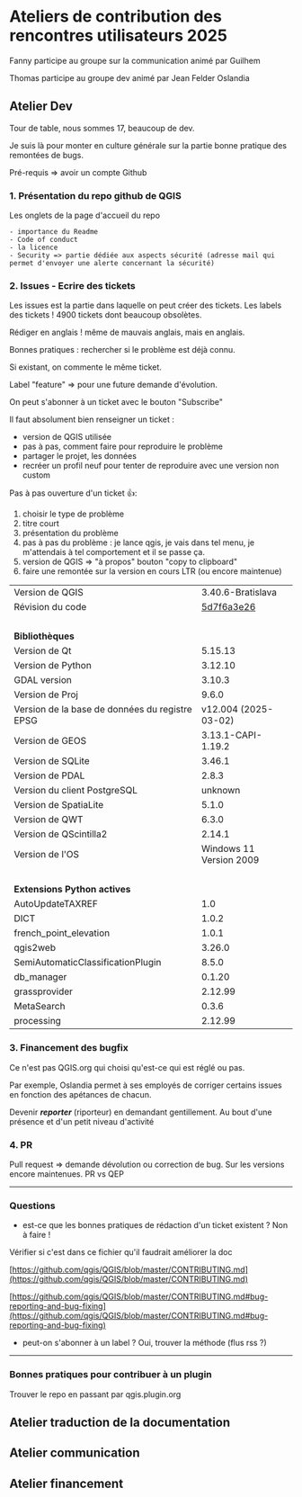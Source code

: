 # Ateliers de contribution des rencontres utilisateurs 2025

Fanny participe au groupe sur la communication animé par Guilhem

Thomas participe au groupe dev animé par Jean Felder Oslandia

## Atelier Dev

Tour de table, nous sommes 17, beaucoup de dev.

Je suis là pour monter en culture générale sur la partie bonne pratique des remontées de bugs.

Pré-requis => avoir un compte Github

### 1. Présentation du repo github de QGIS

Les onglets de la page d'accueil du repo

    - importance du Readme
    - Code of conduct
    - la licence
    - Security => partie dédiée aux aspects sécurité (adresse mail qui permet d'envoyer une alerte concernant la sécurité)

### 2. Issues - Ecrire des tickets

Les issues est la partie dans laquelle on peut créer des tickets.
Les labels des tickets ! 4900 tickets dont beaucoup obsolètes.

Rédiger en anglais ! même de mauvais anglais, mais en anglais.

Bonnes pratiques : rechercher si le problème est déjà connu.

Si existant, on commente le même ticket.

Label "feature" => pour une future demande d'évolution.

On peut s'abonner à un ticket avec le bouton "Subscribe"

Il faut absolument bien renseigner un ticket :

- version de QGIS utilisée
- pas à pas, comment faire pour reproduire le problème
- partager le projet, les données
- recréer un profil neuf pour tenter de reproduire avec une version non custom

Pas à pas ouverture d'un ticket 👍: 

1. choisir le type de problème
2. titre court
3. présentation du problème
4. pas à pas du problème : je lance qgis, je vais dans tel menu, je m'attendais à tel comportement et il se passe ça.
5. version de QGIS => "à propos" bouton "copy to clipboard"
6. faire une remontée sur la version en cours LTR (ou encore maintenue)

<table width='100%' align='center'><tr><td>Version de QGIS</td><td>3.40.6-Bratislava</td></tr><tr><td>Révision du code</td><td><a href="https://github.com/qgis/QGIS/commit/5d7f6a3e26">5d7f6a3e26</a></td></tr><tr><td colspan="2">&nbsp;</td></tr><tr><td colspan="2"><b>Bibliothèques</b></td></tr><tr><td>Version de Qt</td><td>5.15.13</td></tr><tr><td>Version de Python</td><td>3.12.10</td></tr><tr><td>GDAL version</td><td>3.10.3</td></tr><tr><td>Version de Proj</td><td>9.6.0</td></tr><tr><td>Version de la base de données du registre EPSG</td><td>v12.004 (2025-03-02)</td></tr><tr><td>Version de GEOS</td><td>3.13.1-CAPI-1.19.2</td></tr><tr><td>Version de SQLite</td><td>3.46.1</td></tr><tr><td>Version de PDAL</td><td>2.8.3</td></tr><tr><td>Version du client PostgreSQL</td><td>unknown</td></tr><tr><td>Version de SpatiaLite</td><td>5.1.0</td></td></tr><tr><td>Version de QWT</td><td>6.3.0</td></tr><tr><td>Version de QScintilla2</td><td>2.14.1</td></tr><tr><td>Version de l'OS</td><td>Windows 11 Version 2009</td></tr><tr><td colspan="2">&nbsp;</td></tr><tr><td colspan="2"><b>Extensions Python actives</b></td></tr><tr><td>AutoUpdateTAXREF</td><td>1.0</td></tr><tr><td>DICT</td><td>1.0.2</td></tr><tr><td>french_point_elevation</td><td>1.0.1</td></tr><tr><td>qgis2web</td><td>3.26.0</td></tr><tr><td>SemiAutomaticClassificationPlugin</td><td>8.5.0</td></tr><tr><td>db_manager</td><td>0.1.20</td></tr><tr><td>grassprovider</td><td>2.12.99</td></tr><tr><td>MetaSearch</td><td>0.3.6</td></tr><tr><td>processing</td><td>2.12.99</td></tr></table>

### 3. Financement des bugfix

Ce n'est pas QGIS.org qui choisi qu'est-ce qui est réglé ou pas.

Par exemple, Oslandia permet à ses employés de corriger certains issues en fonction des apétances de chacun.

Devenir ***reporter*** (riporteur) en demandant gentillement. Au bout d'une présence et d'un petit niveau d'activité

### 4. PR

Pull request => demande dévolution ou correction de bug. Sur les versions encore maintenues.
PR vs QEP


-----
### Questions

- est-ce que les bonnes pratiques de rédaction d'un ticket existent ? Non à faire !

Vérifier si c'est dans ce fichier qu'il faudrait améliorer la doc

[https://github.com/qgis/QGIS/blob/master/CONTRIBUTING.md](https://github.com/qgis/QGIS/blob/master/CONTRIBUTING.md)

[https://github.com/qgis/QGIS/blob/master/CONTRIBUTING.md#bug-reporting-and-bug-fixing](https://github.com/qgis/QGIS/blob/master/CONTRIBUTING.md#bug-reporting-and-bug-fixing)


- peut-on s'abonner à un label ? Oui, trouver la méthode (flus rss ?)

-----

### Bonnes pratiques pour contribuer à un plugin

Trouver le repo en passant par qgis.plugin.org

## Atelier traduction de la documentation

## Atelier communication

## Atelier financement